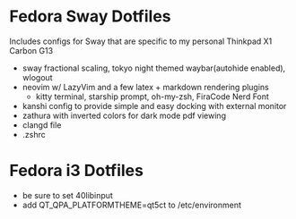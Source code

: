 # Fedora Sway Dotfiles

Includes configs for Sway that are specific to my personal Thinkpad X1 Carbon G13

- sway fractional scaling, tokyo night themed waybar(autohide enabled), wlogout
- neovim w/ LazyVim and a few latex + markdown rendering plugins
  - kitty terminal, starship prompt, oh-my-zsh, FiraCode Nerd Font
- kanshi config to provide simple and easy docking with external monitor
- zathura with inverted colors for dark mode pdf viewing
- clangd file
- .zshrc

# Fedora i3 Dotfiles
- be sure to set 40libinput 
- add QT_QPA_PLATFORMTHEME=qt5ct to /etc/environment


